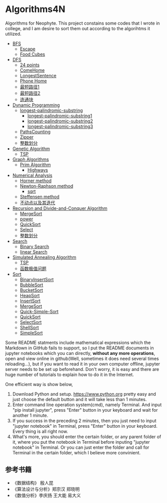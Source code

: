 # Algorithms4N

Algorithms for Neophyte. This project constains some codes that I wrote in college, and I am desire to sort them out according to the algorihtms it utilized.

* [BFS](\BFS)
   * [Escape](\BFS\Escape)
   * [Food Cubes](\BFS\Food%20Cubes)
* [DFS](\DFS)
   * [24 points](\DFS\24%20points)
   * [ComeHome](\DFS\ComeHome)
   * [LongestSentence](\DFS\LongestSentence)
   * [Phone Home](\DFS\Phone%20Home)
   * [最短路径1](\DFS\最短路径1)
   * [最短路径2](\DFS\最短路径2)
   * [连通块](\DFS\连通块)
* [Dynamic Programming](\Dynamic%20Programming)
   * [longest-palindromic-substring](\Dynamic%20Programming\longest-palindromic-substring)
      * [longest-palindromic-substring1](\Dynamic%20Programming\longest-palindromic-substring\longest-palindromic-substring1)
      * [longest-palindromic-substring2](\Dynamic%20Programming\longest-palindromic-substring\longest-palindromic-substring2)
      * [longest-palindromic-substring3](\Dynamic%20Programming\longest-palindromic-substring\longest-palindromic-substring3)
   * [PathsCounting](\Dynamic%20Programming\PathsCounting)
   * [Zipper](\Dynamic%20Programming\Zipper)
   * [整数划分](\Dynamic%20Programming\整数划分)
* [Genetic Algorithm](\Genetic%20Algorithm)
   * [TSP](\Genetic%20Algorithm\TSP)
* [Graph Algorithms](\Graph%20Algorithms)
   * [Prim Algorithm](\Graph%20Algorithms\Prim%20Algorithm)
      * [Highways](\Graph%20Algorithms\Prim%20Algorithm\Highways)
* [Numerical Analysis](\Numerical%20Analysis)
   * [Horner method](\Numerical%20Analysis\Horner%20method)
   * [Newton-Raphson method](\Numerical%20Analysis\Newton-Raphson%20method)
      * [sqrt](\Numerical%20Analysis\Newton-Raphson%20method\sqrt)
   * [Steffensen method](\Numerical%20Analysis\Steffensen%20method)
   * [不动点以及其迭代](\Numerical%20Analysis\不动点以及其迭代)
* [Recursion and Divide-and-Conquer Algorithm](\Recursion%20and%20Divide-and-Conquer%20Algorithm)
   * [MergeSort](\Recursion%20and%20Divide-and-Conquer%20Algorithm\MergeSort)
   * [power](\Recursion%20and%20Divide-and-Conquer%20Algorithm\power)
   * [QuickSort](\Recursion%20and%20Divide-and-Conquer%20Algorithm\QuickSort)
   * [Select](\Recursion%20and%20Divide-and-Conquer%20Algorithm\Select)
   * [整数划分](\Recursion%20and%20Divide-and-Conquer%20Algorithm\整数划分)
* [Search](\Search)
   * [Binary Search](\Search\Binary%20Search)
   * [linear Search](\Search\linear%20Search)
* [Simulated Annealing Algorithm](\Simulated%20Annealing%20Algorithm)
   * [TSP](\Simulated%20Annealing%20Algorithm\TSP)
   * [函数极值问题](\Simulated%20Annealing%20Algorithm\函数极值问题)
* [Sort](\Sort)
   * [BinaryInsertSort](\Sort\BinaryInsertSort)
   * [BubbleSort](\Sort\BubbleSort)
   * [BucketSort](\Sort\BucketSort)
   * [HeapSort](\Sort\HeapSort)
   * [InsertSort](\Sort\InsertSort)
   * [MergeSort](\Sort\MergeSort)
   * [Quick-Simple-Sort](\Sort\Quick-Simple-Sort)
   * [QuickSort](\Sort\QuickSort)
   * [SelectSort](\Sort\SelectSort)
   * [ShellSort](\Sort\ShellSort)
   * [SimpleSort](\Sort\SimpleSort)

Some README statments include mathematical expressions which the Markdown in GitHub fails to support, so I put the README documents in jupyter notebooks which you can directly, **without any more operations**, open and view online in github(Well, sometimes it does need several times reloading...), but if you want to read it in your own computer offline, jupyter server needs to be set up beforehand. Don't worry, it is easy and there are huge number of tutorials to explain how to do it in the Internet.

One efficient way is show below,

1. Download Python and setup. <https://www.python.org> pretty easy and just choose the default button and it will take less than 1 minutes.
2. Enter command line operation system(cmd), namely Terminal. And input "pip install jupyter", press "Enter" button in your keyboard and wait for another 1 minute.
3. If you success in the preceding 2 minutes, then you just need to input "jupyter notebook" in Terminal, press "Enter" button in your keyboard. Every thing is all right now.
4. What's more, you should enter the certain folder, or any parent folder of it, where you put the notebook in Terminal before inputing "jupyter notebook" in Terminal. Or you can just enter the folder and call for Terminal in the certain folder, which I believe more convinient.

## 参考书籍

* 《数据结构》 殷人昆
* 《算法设计与分析》郑宗汉 郑晓明
* 《数值分析》李庆扬 王大能 易大义
